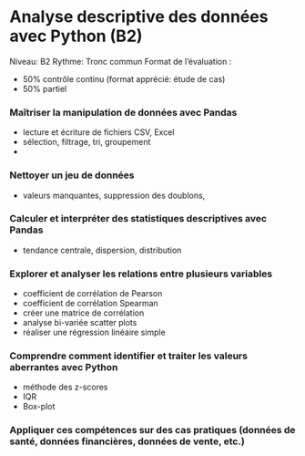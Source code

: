 # Analyse descriptive des données avec Python (B2)

Niveau: B2
Rythme: Tronc commun 
Format de l’évaluation :
* 50% contrôle continu (format apprécié: étude de cas)
* 50% partiel

### Maîtriser la manipulation de données avec Pandas 
* lecture et écriture de fichiers CSV, Excel 
* sélection, filtrage, tri, groupement
* 
### Nettoyer un jeu de données 
* valeurs manquantes, suppression des doublons, 

### Calculer et interpréter des statistiques descriptives avec Pandas
* tendance centrale, dispersion, distribution

### Explorer et analyser les relations entre plusieurs variables 
* coefficient de corrélation de Pearson 
* coefficient de corrélation Spearman
* créer une matrice de corrélation
* analyse bi-variée scatter plots
* réaliser une régression linéaire simple 

### Comprendre comment identifier et traiter les valeurs aberrantes avec Python 
* méthode des z-scores
* IQR
* Box-plot

### Appliquer ces compétences sur des cas pratiques (données de santé, données financières, données de vente, etc.)